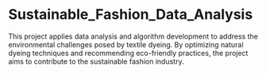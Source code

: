 # Sustainable_Fashion_Data_Analysis
This project applies data analysis and algorithm development to address the environmental challenges posed by textile dyeing. By optimizing natural dyeing techniques and recommending eco-friendly practices, the project aims to contribute to the sustainable fashion industry.
